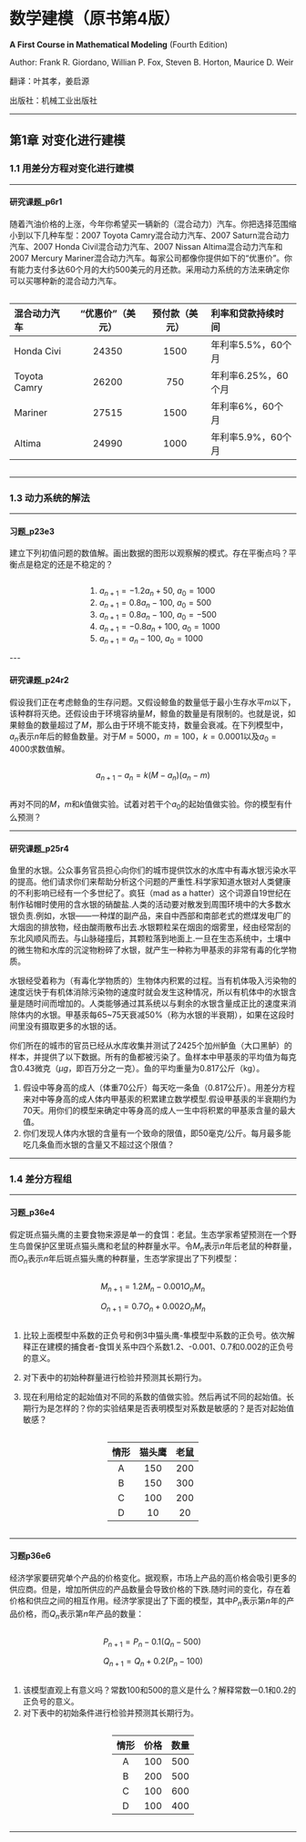 <!--让表格、公式居中显示的风格-->

<style>

.center

{

  width: auto;

  display: table;

  margin-left: auto;

  margin-right: auto;

}

</style>

# **数学建模**（原书第4版）

**A First Course in Mathematical Modeling** (Fourth Edition)

Author: Frank R. Giordano, Willian P. Fox, Steven B. Horton, Maurice D. Weir

翻译：叶其孝，姜启源

出版社：机械工业出版社

---

## 第1章 对变化进行建模

### 1.1 用差分方程对变化进行建模

---

#### 研究课题_p6r1

随着汽油价格的上涨，今年你希望买一辆新的（混合动力）汽车。你把选择范围缩小到以下几种车型：2007 Toyota Camry混合动力汽车、2007 Saturn混合动力汽车、2007 Honda Civil混合动力汽车、2007 Nissan Altima混合动力汽车和2007 Mercury Mariner混合动力汽车。每家公司都像你提供如下的“优惠价”。你有能力支付多达60个月的大约500美元的月还款。采用动力系统的方法来确定你可以买哪种新的混合动力汽车。

<div class="center">

|混合动力汽车|“优惠价”（美元）|预付款（美元）|利率和贷款持续时间|
|:---|:---:|:---:|:---|
|Honda Civi|24350|1500|年利率5.5%，60个月|
|Toyota Camry|26200|750|年利率6.25%，60个月|
|Mariner|27515|1500|年利率6%，60个月|
|Altima|24990|1000|年利率5.9%，60个月|

</div>

---

### 1.3 动力系统的解法

---

#### 习题_p23e3

建立下列初值问题的数值解。画出数据的图形以观察解的模式。存在平衡点吗？平衡点是稳定的还是不稳定的？

<div class="center">

1. $a_{n+1}=-1.2a_n+50$, $a_0=1000$
2. $a_{n+1}=0.8a_n-100$, $a_0=500$
3. $a_{n+1}=0.8a_n-100$, $a_0=-500$
4. $a_{n+1}=-0.8a_n+100$, $a_0=1000$
5. $a_{n+1}=a_n-100$, $a_0=1000$

</div>
---

#### 研究课题_p24r2

假设我们正在考虑鲸鱼的生存问题。又假设鲸鱼的数量低于最小生存水平$m$以下，该种群将灭绝。还假设由于环境容纳量$M$，鲸鱼的数量是有限制的。也就是说，如果鲸鱼的数量超过了$M$，那么由于环境不能支持，数量会衰减。在下列模型中，$a_n$表示$n$年后的鲸鱼数量。对于$M=5000$，$m=100$，$k=0.0001$以及$a_0=4000$求数值解。

<div class="center">

$a_{n+1}-a_n=k(M-a_n)(a_n-m)$

</div>

再对不同的$M$，$m$和$k$值做实验。试着对若干个$a_0$的起始值做实验。你的模型有什么预测？

---

#### 研究课题_p25r4

鱼里的水银。公众事务官员担心向你们的城市提供饮水的水库中有毒水银污染水平的提高。他们请求你们来帮助分析这个问题的严重性.科学家知道水银对人类健康的不利影响已经有一个多世纪了。疯狂（mad as a hatter）这个词源自19世纪在制作毡帽时使用的含水银的硝酸盐.人类的活动要对散发到周围环境中的大多数水银负责.例如，水银——一种煤的副产品，来自中西部和南部老式的燃煤发电厂的大烟囱的排放物，经由酸雨散布出去.水银颗粒呆在烟囱的烟雾里，经由经常刮的东北风顺风而去。与山脉碰撞后，其颗粒落到地面上.一旦在生态系统中，土壤中的微生物和水库的沉淀物粉碎了水银，就产生一种称为甲基汞的非常有毒的化学物质。

水银经受着称为（有毒化学物质的）生物体内积累的过程。当有机体吸入污染物的速度远快于有机体消除污染物的速度时就会发生这种情况，所以有机体中的水银含量是随时间而增加的。人类能够通过其系统以与剩余的水银含量成正比的速度来消除体内的水银。甲基汞每65~75天衰减50%（称为水银的半衰期），如果在这段时间里没有摄取更多的水银的话。

你们所在的城市的官员已经从水库收集并测试了2425个加州鲈鱼（大口黑鲈）的样本，并提供了以下数据。所有的鱼都被污染了。鱼样本中甲基汞的平均值为每克含0.43微克（$\mu g$，即百万分之一克）。鱼的平均重量为0.817公斤（kg）。

1. 假设中等身高的成人（体重70公斤）每天吃一条鱼（0.817公斤）。用差分方程来对中等身高的成人体内甲基汞的积累建立数学模型.假设甲基汞的半衰期约为70天。用你们的模型来确定中等身高的成人一生中将积累的甲基汞含量的最大值。
2. 你们发现人体内水银的含量有一个致命的限值，即50毫克/公斤。每月最多能吃几条鱼而水银的含量又不超过这个限值？

---

### 1.4 差分方程组

---

#### 习题_p36e4

假定斑点猫头鹰的主要食物来源是单一的食饵：老鼠。生态学家希望预测在一个野生鸟兽保护区里斑点猫头鹰和老鼠的种群量水平。令$M_n$表示$n$年后老鼠的种群量，而$O_n$表示$n$年后斑点猫头鹰的种群量，生态学家提出了下列模型：

<div class="center">

$M_{n+1}=1.2M_n-0.001O_nM_n$

$O_{n+1}=0.7O_n+0.002O_nM_n$

</div>

1. 比较上面模型中系数的正负号和例3中猫头鹰-隼模型中系数的正负号。依次解释正在建模的捕食者-食饵关系中四个系数1.2、-0.001、0.7和0.002的正负号的意义。
2. 对下表中的初始种群量进行检验并预测其长期行为。

3. 现在利用给定的起始值对不同的系数的值做实验。然后再试不同的起始值。长期行为是怎样的？你的实验结果是否表明模型对系数是敏感的？是否对起始值敏感？

<div class="center">

|情形|猫头鹰|老鼠|
|:---:|:---:|:---:|
|A|150|200|
|B|150|300|
|C|100|200|
|D|10|20|

</div>

---

#### 习题p36e6

经济学家要研究单个产品的价格变化。据观察，市场上产品的高价格会吸引更多的供应商。但是，增加所供应的产品数量会导致价格的下跌.随时间的变化，存在着价格和供应之间的相互作用。经济学家提出了下面的模型，其中$P_n$表示第$n$年的产品价格，而$Q_n$表示第$n$年产品的数量：

<div class="center">

$P_{n+1}=P_n-0.1(Q_n-500)$

$Q_{n+1}=Q_n+0.2(P_n-100)$

</div>

1. 该模型直观上有意义吗？常数100和500的意义是什么？解释常数一0.1和0.2的正负号的意义。
2. 对下表中的初始条件进行检验并预测其长期行为。

<div class="center">

|情形|价格|数量|
|:---:|:---:|:---:|
|A|100|500|
|B|200|500|
|C|100|600|
|D|100|400|

</div>

---
